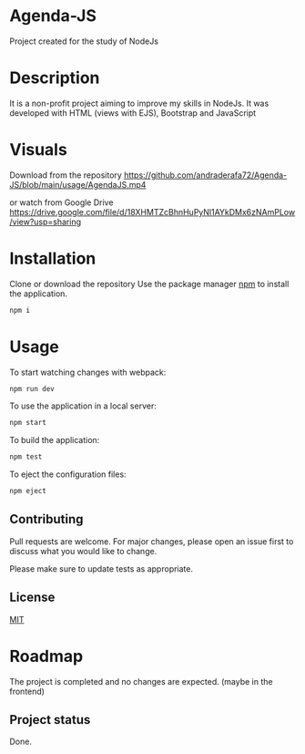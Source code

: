 # Agenda-JS
Project created for the study of NodeJs
# Description
It is a non-profit project aiming to improve my skills in NodeJs. It was developed with HTML (views with EJS), Bootstrap and JavaScript

# Visuals
Download from the repository
https://github.com/andraderafa72/Agenda-JS/blob/main/usage/AgendaJS.mp4

or watch from Google Drive
https://drive.google.com/file/d/18XHMTZcBhnHuPyNl1AYkDMx6zNAmPLow/view?usp=sharing
# Installation

Clone or download the repository
Use the package manager [npm](https://nodejs.org/en/download/) to install the application.
```bash
npm i
```

# Usage
To start watching changes with webpack:
```bash
npm run dev
```
To use the application in a local server:
```bash
npm start
```
To build the application:
```bash
npm test

```
To eject the configuration files:
```bash
npm eject
```

## Contributing
Pull requests are welcome. For major changes, please open an issue first to discuss what you would like to change.

Please make sure to update tests as appropriate.

## License
[MIT](https://github.com/andraderafa72/Agenda-JS/blob/main/LICENSE)


# Roadmap
The project is completed and no changes are expected. (maybe in the frontend)

## Project status
Done.
